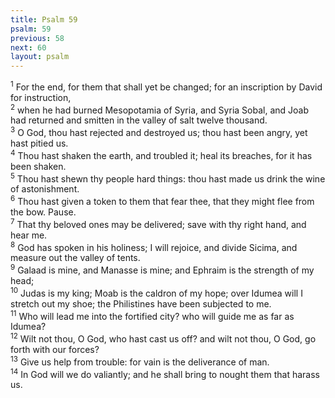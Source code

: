 ```yaml
---
title: Psalm 59
psalm: 59
previous: 58
next: 60
layout: psalm
---
```

<div class="psalm-verse"><sup class="verse-number">1</sup> For the end, for them that shall yet be changed; for an inscription by David for instruction, </div><div class="psalm-verse"><sup class="verse-number">2</sup> when he had burned Mesopotamia of Syria, and Syria Sobal, and Joab had returned and smitten in the valley of salt twelve thousand. </div><div class="psalm-verse"><sup class="verse-number">3</sup> O God, thou hast rejected and destroyed us; thou hast been angry, yet hast pitied us. </div><div class="psalm-verse"><sup class="verse-number">4</sup> Thou hast shaken the earth, and troubled it; heal its breaches, for it has been shaken. </div><div class="psalm-verse"><sup class="verse-number">5</sup> Thou hast shewn thy people hard things: thou hast made us drink the wine of astonishment. </div><div class="psalm-verse"><sup class="verse-number">6</sup> Thou hast given a token to them that fear thee, that they might flee from the bow. Pause. </div><div class="psalm-verse"><sup class="verse-number">7</sup> That thy beloved ones may be delivered; save with thy right hand, and hear me. </div><div class="psalm-verse"><sup class="verse-number">8</sup> God has spoken in his holiness; I will rejoice, and divide Sicima, and measure out the valley of tents. </div><div class="psalm-verse"><sup class="verse-number">9</sup> Galaad is mine, and Manasse is mine; and Ephraim is the strength of my head; </div><div class="psalm-verse"><sup class="verse-number">10</sup> Judas is my king; Moab is the caldron of my hope; over Idumea will I stretch out my shoe; the Philistines have been subjected to me. </div><div class="psalm-verse"><sup class="verse-number">11</sup> Who will lead me into the fortified city? who will guide me as far as Idumea? </div><div class="psalm-verse"><sup class="verse-number">12</sup> Wilt not thou, O God, who hast cast us off? and wilt not thou, O God, go forth with our forces? </div><div class="psalm-verse"><sup class="verse-number">13</sup> Give us help from trouble: for vain is the deliverance of man. </div><div class="psalm-verse"><sup class="verse-number">14</sup> In God will we do valiantly; and he shall bring to nought them that harass us. </div>